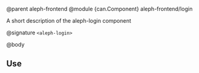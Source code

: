 @parent aleph-frontend
@module {can.Component} aleph-frontend/login <aleph-login>

A short description of the aleph-login component

@signature `<aleph-login>`

@body

## Use

